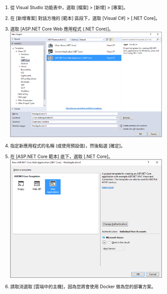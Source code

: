 1. 從 Visual Studio 功能表中，選取 [檔案] > [新增] > [專案]。 

1. 在 [新增專案] 對話方塊的 [範本] 區段下，選取 [Visual C#] > [.NET Core]。

1. 選取 [ASP.NET Core Web 應用程式 (.NET Core)]。![[新增專案] 對話方塊](./media/vs-docker-create-aspnetcore-app/create-new-project.png)

1. 指定新應用程式的名稱 (或使用預設值)，然後點選 [確定]。

1. 在 [ASP.NET Core 範本] 底下，選取 [.NET Core]。 ![[新增 ASP.NET 專案] 對話方塊](./media/vs-docker-create-aspnetcore-app/aspnet-core-template.png)

1. 請取消選取 [雲端中的主機]，因為您將會使用 Docker 做為您的部署方案。

<!---HONumber=AcomDC_0622_2016-->